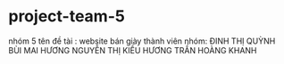 # project-team-5
nhóm 5
tên đề tài : website bán giày
thành viên nhóm: 
 ĐINH THỊ QUỲNH
 BÙI MAI HƯƠNG
 NGUYỄN THỊ KIỀU HƯƠNG
 TRẦN HOÀNG KHANH
                            
